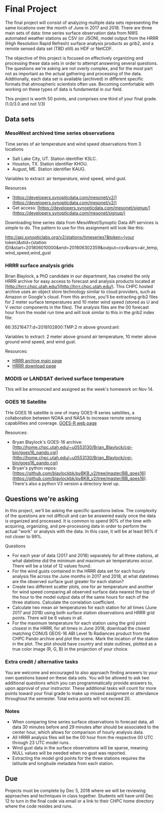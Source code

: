# Final Project

The final project will consist of analyzing multiple data sets representing the same locations over the month of June in 2017 and 2018. There are three main sets of data: time series surface observation data from NWS automated weather stations as CSV (or JSON), model output from the HRRR (High Resolution Rapid Refresh) surface analysis products as grib2, and a remote sensed data set (TBD still) as HDF or NetCDF. 

The objective of this project is focused on effectively organizing and processing these data sets in order to attempt answering several questions. The questions we're asking are not overly complex, and for the most part not as important as the actual gathering and processing of the data. Additionally, each data set is available (archived) in different specific formats that atmospheric scientists often use. Becoming comfortable with working on these types of data is fundamental in our field. 

This project is worth 50 points, and comprises one third of your final grade. (1.0/3.0 and not 1/3)

## Data sets
### MesoWest archived time series observations 

Time series of air temperature and wind speed observations from 3 locations
- Salt Lake City, UT. Station identifier KSLC.
- Houston, TX. Station identifier KHOU.
- August, ME. Station identifier KAUG.

Variables to extract: air temperature, wind speed, wind gust.

Resources
- [https://developers.synopticdata.com/mesonet/v2/](https://developers.synopticdata.com/mesonet/v2/)
- Get access: [https://developers.synopticdata.com/mesonet/signup/](https://developers.synopticdata.com/mesonet/signup/)

Downloading time series data from MesoWest/Synoptic Data API services is simple to do. The pattern to use for this assignment will look like this:

http://api.synopticlabs.org/v2/stations/timeseries?&token={your token}&stid={station ID}&start=201806010000&end=201806302359&output=csv&vars=air_temp,wind_speed,wind_gust

### HRRR surface analysis grids
Brian Blaylock, a PhD candidate in our department, has created the only HRRR archive for easy access to forecast and analysis products located at [http://hrrr.chpc.utah.edu/](http://hrrr.chpc.utah.edu/). This CHPC hosted archive uses an object store technology similar to cloud providers, such as Amazon or Google's cloud. From this archive, you'll be extracting grib2 files for 2 meter surface temperatures and 10 meter wind speed (stored as U and V vector components in the files). The analysis files are the 00 forecast hour from the model run time and will look similar to this in the grib2 index file:

66:35216477:d=2018102800:TMP:2 m above ground:anl:

Variables to extract: 2 meter above ground air temperature, 10 meter above ground wind speed, and wind gust.

Resources:
- [HRRR archive main page](http://hrrr.chpc.utah.edu/)
- [HRRR download page](http://home.chpc.utah.edu/~u0553130/Brian_Blaylock/cgi-bin/hrrr_download.cgi)

### MODIS or LANDSAT derived surface temperature
This will be announced and assigned as the week's homework on Nov 14.

### GOES 16 Satellite 
THe GOES 16 satellite is one of many GOES-R series satellites, a collaboration between NOAA and NASA to increase remote sensing capabilities and coverage. [GOES-R web page](https://www.goes-r.gov/)

Resources:
- Bryan Blaylock's GOES-16 archive: [http://home.chpc.utah.edu/~u0553130/Brian_Blaylock/cgi-bin/goes16_pando.cgi](http://home.chpc.utah.edu/~u0553130/Brian_Blaylock/cgi-bin/goes16_pando.cgi)
- Bryan's python repos: [https://github.com/blaylockbk/pyBKB_v2/tree/master/BB_goes16](https://github.com/blaylockbk/pyBKB_v2/tree/master/BB_goes16). There's also a python V3 version a directory level up.

## Questions we're asking
In this project, we'll be asking the specific questions below. The complexity of the questions are not difficult and can be answered easily once the data is organized and processed. It is common to spend 90% of the time with acquiring, organizing, and pre-processing data in order to perform the actual "work" or analysis with the data. In this case, it will be at least 90% if not closer to 99%. 

Questions
- For each year of data (2017 and 2018) separately for all three stations, at what datetime did the minimum and maximum air temperatures occur. There will be a total of 12 values found.
- For the wind gusts contained in the HRRR data set for each hourly analysis file across the June months in 2017 and 2018, at what datetimes are the observed surface gust greater for each station?
- Create two different scatter plots, one for air temperature and another for wind speed comparing all observed surface data nearest the top of the hour to the model output data of the same hours for each of the three stations. Calculate the correlation coefficient. 
- Calculate two mean air temperatures for each station for all times (June 2017 and 2018) using both surface station observations and HRRR grid points. There will be 6 values in all.
- For the maximum temperature for each station using the grid point closest in the HRRR, for all times in June 2018, download the closest matching CONUS GEOS-16 ABI Level 1b Radiances product from the CHPC Pando archive and plot the scene. Mark the location of the station in the plot. The plot should have country and state outlines, plotted as a true color image (R, G, B) in the projection of your choice.

### Extra credit / alternative tasks
You are welcome and encouraged to also approach finding answers to your own questions based on these data sets. You will be allowed to ask two additional questions which you can programmatically provide answers to, upon approval of your instructor. These additional tasks will count for more points toward your final grade to make up missed assignment or attendance throughout the semester. Total extra points will not exceed 20.

### Notes
- When comparing time series surface observations to forecast data, all data 30 minutes before and 29 minutes after should be associated to the center hour, which allows for comparison of hourly analysis data.
- All HRRR analysis files will be the 00 hour from the respective 00 UTC through 23 UTC model runs. 
- Wind gust data in the surface observations will be sparse, meaning NULL values will be needed when no gust was reported.
- Extracting the model grid points for the three stations requires the latitude and longitude metadata from each station.

## Due
Projects must be complete by Dec 5, 2018 where we will be reviewing approaches and techniques in class together. Students will have until Dec 12 to turn in the final code via email or a link to their CHPC home directory where the code resides and runs.
